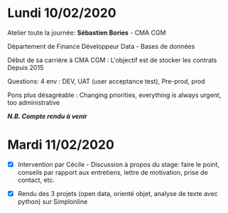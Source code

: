 # Lundi 10/02/2020

Atelier toute la journée: 
**Sébastien Bories** - CMA CGM 

Département de Finance
Développeur Data - Bases de données

Début de sa carrière à CMA CGM : L'objectif est de stocker les contrats 
Depuis 2015

Questions:
4 env : DEV, UAT (user acceptance test), Pre-prod, prod

Pons plus désagréable : Changing priorities, everything is always urgent, too administrative 

***N.B. Compte rendu à venir***

# Mardi 11/02/2020

- [x] Intervention par Cécile - Discussion à propos du stage: faire le point, conseils par rapport aux entretiens, lettre de motivation, prise de contact, etc.

- [x] Rendu des 3 projets (open data, orienté objet, analyse de texte avec python) sur Simplonline
